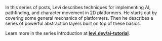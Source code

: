 In this series of posts, Levi describes techniques for implementing AI, pathfinding, and character movement in 2D platformers. He starts out by covering some general mechanics of platformers. Then he describes a series of powerful abstraction layers built on top of these basics.

Learn more in the series introduction at **[levi.dev/ai-tutorial](https://levi.dev/ai-tutorial)**.
